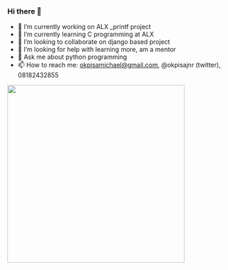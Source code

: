 ### Hi there 👋

- 🔭 I’m currently working on ALX _printf project
- 🌱 I’m currently learning C programming at ALX
- 👯 I’m looking to collaborate on django based project
- 🤔 I’m looking for help with learning more, am a mentor
- 💬 Ask me about python programming
- 📫 How to reach me: okpisamichael@gmail.com, @okpisajnr (twitter), 08182432855 


<img src="https://github-readme-stats.vercel.app/api?username=okpisajnr&show_icons=true&theme=ADD_THEME_HERE" width="400">
